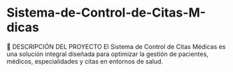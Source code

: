 # Sistema-de-Control-de-Citas-M-dicas

📌 DESCRIPCIÓN DEL PROYECTO El Sistema de Control de Citas Médicas es una solución integral diseñada para optimizar la gestión de pacientes, médicos, especialidades y citas en entornos de salud.

